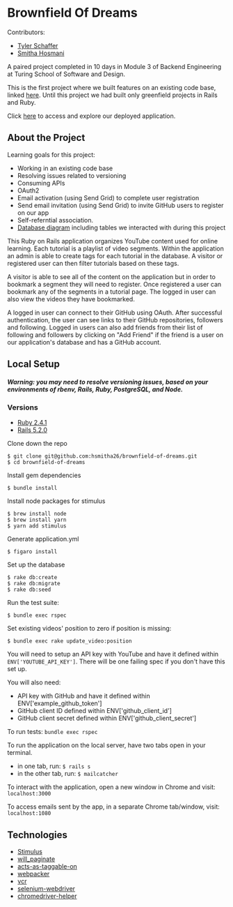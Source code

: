# Brownfield Of Dreams

Contributors:
* [Tyler Schaffer](https://github.com/tschaffer1618)
* [Smitha Hosmani](https://github.com/hsmitha26)

A paired project completed in 10 days in Module 3 of Backend Engineering at Turing School of Software and Design.

This is the first project where we built features on an existing code base, linked [here](https://github.com/turingschool-examples/brownfield-of-dreams).  Until this project we had built only greenfield projects in Rails and Ruby.

Click [here](http://stark-everglades-18768.herokuapp.com/) to access and explore our deployed application.

## About the Project

Learning goals for this project:
* Working in an existing code base
* Resolving issues related to versioning
* Consuming APIs
* OAuth2
* Email activation (using Send Grid) to complete user registration
* Send email invitation (using Send Grid) to invite GitHub users to register on our app
* Self-referntial association.  
* [Database diagram](https://github.com/hsmitha26/brownfield-of-dreams/blob/master/db/db_diagram.png) including tables we interacted with during this project


This Ruby on Rails application organizes YouTube content used for online learning. Each tutorial is a playlist of video segments. Within the application an admin is able to create tags for each tutorial in the database. A visitor or registered user can then filter tutorials based on these tags.

A visitor is able to see all of the content on the application but in order to bookmark a segment they will need to register. Once registered a user can bookmark any of the segments in a tutorial page. The logged in user can also view the videos they have bookmarked.

A logged in user can connect to their GitHub using OAuth.  After successful authentication, the user can see links to their GitHub repositories, followers and following.  Logged in users can also add friends from their list of following and followers by clicking on "Add Friend" if the friend is a user on our application's database and has a GitHub account.

## Local Setup

##### Warning: you may need to resolve versioning issues, based on your environments of rbenv, Rails, Ruby, PostgreSQL, and Node.

### Versions
* [Ruby 2.4.1](https://www.ruby-lang.org/en/documentation/installation/)
* [Rails 5.2.0](https://rubyonrails.org/)

Clone down the repo
```
$ git clone git@github.com:hsmitha26/brownfield-of-dreams.git
$ cd brownfield-of-dreams
```

Install gem dependencies
```
$ bundle install
```

Install node packages for stimulus
```
$ brew install node
$ brew install yarn
$ yarn add stimulus
```

Generate application.yml
```
$ figaro install
```

Set up the database
```
$ rake db:create
$ rake db:migrate
$ rake db:seed
```

Run the test suite:
```
$ bundle exec rspec
```

Set existing videos' position to zero if position is missing:
```
$ bundle exec rake update_video:position
```

You will need to setup an API key with YouTube and have it defined within `ENV['YOUTUBE_API_KEY']`. There will be one failing spec if you don't have this set up.

You will also need:
* API key with GitHub and have it defined within ENV['example_github_token']
* GitHub client ID defined within ENV['github_client_id']
* GitHub client secret defined within ENV['github_client_secret']

To run tests: ```bundle exec rspec```

To run the application on the local server, have two tabs open in your terminal.
* in one tab, run: ```$ rails s```
* in the other tab, run: ```$ mailcatcher```

To interact with the application, open a new window in Chrome and visit: ```localhost:3000```

To access emails sent by the app, in a separate Chrome tab/window, visit: ```localhost:1080```

## Technologies
* [Stimulus](https://github.com/stimulusjs/stimulus)
* [will_paginate](https://github.com/mislav/will_paginate)
* [acts-as-taggable-on](https://github.com/mbleigh/acts-as-taggable-on)
* [webpacker](https://github.com/rails/webpacker)
* [vcr](https://github.com/vcr/vcr)
* [selenium-webdriver](https://www.seleniumhq.org/docs/03_webdriver.jsp)
* [chromedriver-helper](http://chromedriver.chromium.org/)
